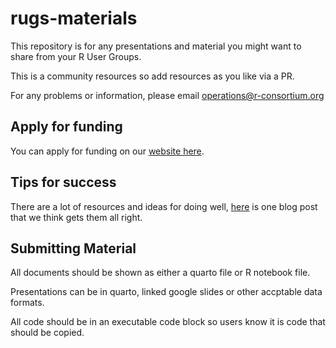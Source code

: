 # rugs-materials
This repository is for any presentations and material you might want to share from your R User Groups.

This is a community resources so add resources as you like via a PR.

For any problems or information, please email [operations@r-consortium.org](operations@r-consortium.org)


## Apply for funding

You can apply for funding on our [website here](https://www.r-consortium.org/all-projects/r-user-group-support-program).


## Tips for success

There are a lot of resources and ideas for doing well, [here](https://blog.revolutionanalytics.com/tips-on-starting-an-r-user-group.html) is one blog post that we think gets them all right.


## Submitting Material

All documents should be shown as either a quarto file or R notebook file.

Presentations can be in quarto, linked google slides or other accptable data formats. 

All code should be in an executable code block so users know it is code that should be copied. 

